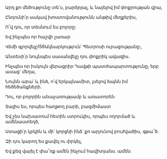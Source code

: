 Արդ քո մեծությունը տե՛ս, բարձրյալ, և նայելով իմ փոքրության վրա,

Ընդունի՛ր սակավ խոստովանությունն անթիվ մեղքերիս,

Ո՜վ դու, որ տեսնում ես բոլորը:

Եվ ինչպես որ հաշվի չառար

Վեմի գլորվելը156Ակնարկություն՝ Պետրոսի ուրացությանը:,

Անտեսի՛ր նույնպես սասանվելը դու փոքրիկ ավազիս.

Ինչպես որ իսկույն վերացրիր Դավթի պատժապարտությունը, երբ ասաց՝ մեղա,

Նույնն արա՛ և ինձ, ո՛վ երկայնամիտ, լսելով ձայնն իմ հեծեծանքների.

Դու, որ բոլորին անաչառությամբ և առատորեն

Տալիս ես, որպես հաղթող բարի, բազմիմաստ

Եվ չես նախատում հետին ստրուկիս, որպես ողորմած և ամենաստեղծ,

Ստացի՛ր կրկին և մի՛ կորցնի ինձ՝ քո արյունով բուժվածիս, գթա՜ծ.

Զի դու կարող ես քավել ու փրկել,

Եվ քեզ վայել է փա՜ռք ամեն ինչում հավիտյանս. ամեն: